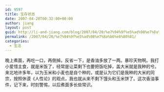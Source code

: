 ```yaml
---
id: 9597
title: 生存状态
date: 2007-04-20T00:32:00+00:00
author: jiang
layout: post
guid: http://li-and-jiang.com/blog/2007/04/20/%e7%94%9f%e5%ad%98%e7%8a%b6%e6%80%81/
permalink: /2007/04/20/%e7%94%9f%e5%ad%98%e7%8a%b6%e6%80%81/
categories:
  - 生活
---
```

晚上煮面，再吃一口，再倒掉。反省一下，是香油多放了一两。暴珍天物啊。我打小爱惜主食，就是米饭了，经常是让菜剩下也要把饭吃掉，盖大米就是我种的兮。来北地许多年，以为玉米和小麦也是自个种的，或是认为它们是我种的大米的同宗，按照休谟《人性论》的观点，我也就从来不剩下馒头和玉米饼了。这次香油事件，记下来，时刻警惕，以后煮面多长些常识。